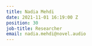 ```yaml
---
title: Nadia Mehdi
date: 2021-11-01 16:19:00 Z
position: 30
job-title: Researcher
email: nadia.mehdi@novel.audio
---
```


